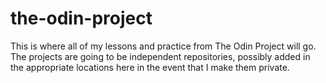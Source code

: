 # the-odin-project

This is where all of my lessons and practice from The Odin Project will go. The projects are going to be independent repositories, possibly added in the appropriate locations here in the event that I make them private.
